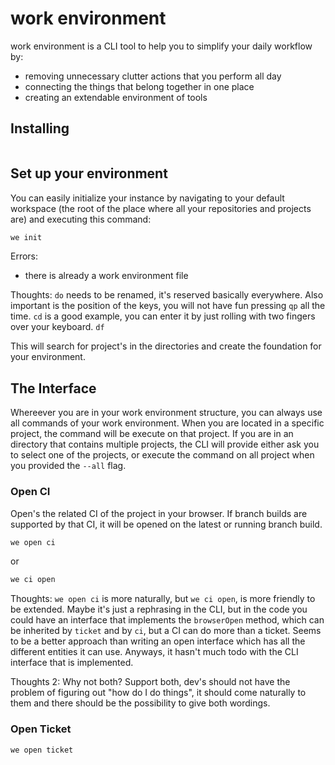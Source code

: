# work environment

work environment is a CLI tool to help you to simplify your daily workflow by:

* removing unnecessary clutter actions that you perform all day
* connecting the things that belong together in one place
* creating an extendable environment of tools

## Installing

```sh
```

## Set up your environment

You can easily initialize your instance by navigating to your default workspace (the root of the place where all your
repositories and projects are) and executing this command:

```sh
we init
```

Errors:

* there is already a work environment file

Thoughts: `do` needs to be renamed, it's reserved basically everywhere. Also important is the position of the keys, you 
will not have fun pressing `qp` all the time. `cd` is a good example, you can enter it by just rolling with two fingers
over your keyboard. `df`

This will search for project's in the directories and create the foundation for your environment.

## The Interface

Whereever you are in your work environment structure, you can always use all commands of your work environment. When you are
located in a specific project, the command will be execute on that project. If you are in an directory that contains multiple
projects, the CLI will provide either ask you to select one of the projects, or execute the command on all project when you
provided the `--all` flag.

### Open CI

Open's the related CI of the project in your browser. If branch builds are supported by that CI, it will be opened on
the latest or running branch build.

```sh
we open ci
```

or

```sh
we ci open
```

Thoughts: `we open ci` is more naturally, but `we ci open`, is more friendly to be extended. Maybe it's just a rephrasing
in the CLI, but in the code you could have an interface that implements the `browserOpen` method, which can be inherited by
`ticket` and by `ci`, but a CI can do more than a ticket. Seems to be a better approach than writing an open interface which
has all the different entities it can use. Anyways, it hasn't much todo with the CLI interface that is implemented.

Thoughts 2: Why not both? Support both, dev's should not have the problem of figuring out "how do I do things", it should
come naturally to them and there should be the possibility to give both wordings.

### Open Ticket

```sh
we open ticket
```